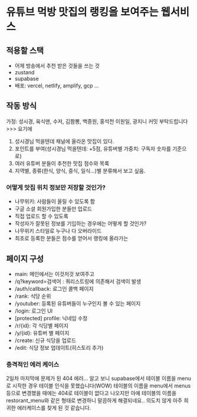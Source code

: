 # 유튜브 먹방 맛집의 랭킹을 보여주는 웹서비스

## 적용할 스택

- 어제 방송에서 추천 받은 것들을 쓰는 것
- zustand
- supabase
- 배포: vercel, netlify, amplify, gcp ...

## 작동 방식

가정: 성시경, 육식맨, 수저, 김짬뽕, 백종원, 홍석천 이원일, 광지니
커밋 부탁드립니다 >>> 요기에

1. 성시경님 먹을텐데 채널에 올라온 맛집이 있다.
2. 포인트를 부여(성시경님 먹을텐데: +5점, 유튜버별 가중치: 구독자 숫자를 기준으로)
3. 여러 유튜버 분들이 추천한 맛집 점수와 목록
4. 지역별, 종류(한식, 양식, 중식, 일식...)별 분류해서 보고 싶음.

### 어떻게 맛집 위치 정보만 저장할 것인가?

- 나무위키: 사람들이 올릴 수 있도록 함
- 구글 소셜 회원가입한 분들만 업로드
- 직접 업로드 할 수 있도록
- 작성자가 잘못된 정보를 기입하는 경우에는 어떻게 할 것인가?
- 나무위키 스타일로 누구나 다 오버라이드
- 최초로 등록한 분들은 점수를 얻어서 랭킹에 올라가는

## 페이지 구성

- main: 메인에서는 이것저것 보여주고
- /q?keyword=검색어 : 쿼리스트링에 의존해서 검색이 발생
- /auth/callback: 로그인 콜백 페이지
- /rank: 식당 순위
- /youtuber: 등록된 유튜버들이 누구인지 볼 수 있는 페이지
- /login: 로그인 UI
- [protected] profile: 닉네임 수정
- /r/{id}: 각 식당별 페이지
- /y/{id}: 유튜버 별 페이지
- /create: 신규 식당을 업로드
- /edit: 식당 정보 업데이트(히스토리 추가)

### 충격적인 에러 케이스

2일차 마지막에 문제가 된 404 에러... 알고 보니 supabase에서 테이블 이름을 menu로 시작한 경우 테이블 인식을 못했습니다(WOW)
테이블의 이름을 menu에서 menus 등으로 변경했을 때에는 404로 테이블이 없다고 나오지만
아예 테이블의 이름을 restorant_menu와 같은 형태로 변경하니 말끔하게 해결되네요..
의도치 않게 아주 희귀한 에러케이스를 찾게 된 것 같습니다.
